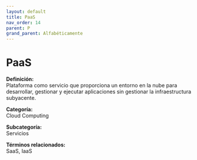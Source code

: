 ```yaml
---
layout: default
title: PaaS
nav_order: 14
parent: P
grand_parent: Alfabéticamente
---
```


# PaaS

**Definición:**  
Plataforma como servicio que proporciona un entorno en la nube para desarrollar, gestionar y ejecutar aplicaciones sin gestionar la infraestructura subyacente.

**Categoría:**  
Cloud Computing  

**Subcategoría:**  
Servicios

**Términos relacionados:**  
SaaS, IaaS
